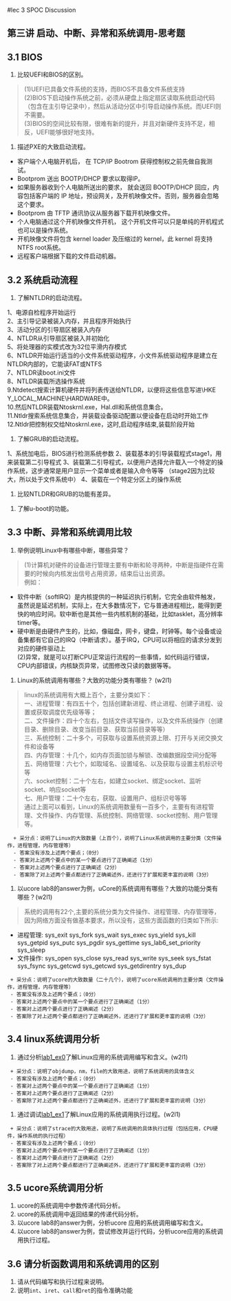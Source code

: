 #lec 3 SPOC Discussion

## 第三讲 启动、中断、异常和系统调用-思考题

## 3.1 BIOS
 1. 比较UEFI和BIOS的区别。<br />

> (1)UEFI已具备文件系统的支持，而BIOS不具备文件系统支持 <br />
  (2)BIOS下启动操作系统之前，必须从硬盘上指定扇区读取系统启动代码（包含在主引导记录中），然后从活动分区中引导启动操作系统。而UEFI则不需要。<br />
  (3)BIOS的空间比较有限，很难有新的提升，并且对新硬件支持不足，相反，UEFI能够很好地支持。<br />
  
 1. 描述PXE的大致启动流程。

> 
* 客户端个人电脑开机后， 在 TCP/IP Bootrom 获得控制权之前先做自我测试。
* Bootprom 送出 BOOTP/DHCP 要求以取得IP。
* 如果服务器收到个人电脑所送出的要求， 就会送回 BOOTP/DHCP 回应，内容包括客户端的 IP 地址，预设网关，及开机映像文件。否则，服务器会忽略这个要求。
* Bootprom 由 TFTP 通讯协议从服务器下载开机映像文件。
* 个人电脑通过这个开机映像文件开机， 这个开机文件可以只是单纯的开机程式也可以是操作系统。
* 开机映像文件将包含 kernel loader 及压缩过的 kernel，此 kernel 将支持NTFS root系统。
* 远程客户端根据下载的文件启动机器。
 

## 3.2 系统启动流程
 1. 了解NTLDR的启动流程。<br />
 
> 
1、电源自检程序开始运行<br />
2、主引导记录被装入内存，并且程序开始执行<br />
3、活动分区的引导扇区被装入内存<br />
4、NTLDR从引导扇区被装入并初始化<br />
5、将处理器的实模式改为32位平滑内存模式<br />
6、NTLDR开始运行适当的小文件系统驱动程序，小文件系统驱动程序是建立在NTLDR内部的，它能读FAT或NTFS<br />
7、NTLDR读boot.ini文件<br />
8、NTLDR装载所选操作系统<br />
9.Ntdetect搜索计算机硬件并将列表传送给NTLDR，以便将这些信息写进\\HKE Y_LOCAL_MACHINE\HARDWARE中。<br />
10.然后NTLDR装载Ntoskrnl.exe，Hal.dll和系统信息集合。<br />
11.Ntldr搜索系统信息集合，并装载设备驱动配置以便设备在启动时开始工作<br />
12.Ntldr把控制权交给Ntoskrnl.exe，这时,启动程序结束,装载阶段开始<br />

 1. 了解GRUB的启动流程。<br />

> 
1、系统加电后，BIOS进行检测系统参数
2、装载基本的引导装载程式stage1，用来装载第二引导程式
3、装载第二引导程式，以便用户选择允许载入一个特定的操作系统，这步通常是用户显示一个菜单或者是输入命令等等
（stage2因为比较大，所以处于文件系统中）
4、装载在一个特定分区上的操作系统

 1. 比较NTLDR和GRUB的功能有差异。<br />

> 

 1. 了解u-boot的功能。
> 

## 3.3 中断、异常和系统调用比较
 1. 举例说明Linux中有哪些中断，哪些异常？
 
> (1)计算机对硬件的设备进行管理主要有中断和轮寻两种，中断是指硬件在需要的时候向内核发出信号占用资源，结束后让出资源。<br />
例如：<br />
* 软件中断（softIRQ）是内核提供的一种延迟执行机制，它完全由软件触发，虽然说是延迟机制，实际上，在大多数情况下，它与普通进程相比，能得到更快的响应时间。软中断也是其他一些内核机制的基础，比如tasklet，高分辨率timer等。<br />
* 硬中断是由硬件产生的，比如，像磁盘，网卡，键盘，时钟等。每个设备或设备集都有它自己的IRQ（中断请求）。基于IRQ，CPU可以将相应的请求分发到对应的硬件驱动上<br />
  (2)异常，就是可以打断CPU正常运行流程的一些事情，如代码运行错误，CPU内部错误，内核缺页异常，试图修改只读的数据等等。<br />

 1. Linux的系统调用有哪些？大致的功能分类有哪些？  (w2l1)

> linux的系统调用有大概上百个，主要分类如下：<br />
一、进程管理：有四五十个，包括创建新进程、终止进程、创建子进程、设置或获取调度优先级等等；<br /> 二、文件操作：四十个左右，包括文件读写操作，以及文件系统操作（创建目录、删除目录、改变当前目录、获取当前目录等等） <br />
三、系统控制：二十多个，可获取与设置系统资源上限、打开与关闭交换文件和设备等 <br /> 四、内存管理：十几个，如内存页面加锁与解锁、改编数据段空间分配等 <br /> 五、网络管理：六七个，如取域名、设置域名、以及获取与设置主机标识号等 <br /> 六、socket控制：二十个左右，如建立socket、绑定socket、监听socket、响应socket等 <br /> 七、用户管理：二十个左右，获取、设置用户、组标识号等等 <br /> 通过上面可以看到，Linux的系统调用数量有一百多个，主要有有进程管理、文件操作、内存管理、系统控制、网络管理、socket控制、用户管理等。

```
  + 采分点：说明了Linux的大致数量（上百个），说明了Linux系统调用的主要分类（文件操作，进程管理，内存管理等）
  - 答案没有涉及上述两个要点；（0分）
  - 答案对上述两个要点中的某一个要点进行了正确阐述（1分）
  - 答案对上述两个要点进行了正确阐述（2分）
  - 答案除了对上述两个要点都进行了正确阐述外，还进行了扩展和更丰富的说明（3分）
 ```
 
 1. 以ucore lab8的answer为例，uCore的系统调用有哪些？大致的功能分类有哪些？(w2l1)
 
> 系统的调用有22个,主要的系统分类为文件操作、进程管理、内存管理等，因为网络方面没有做基本要求，所以没有，这些方面函数的归类如下所示:<br />
* 进程管理: sys_exit sys_fork sys_wait sys_exec sys_yield sys_kill sys_getpid sys_putc sys_pgdir sys_gettime sys_lab6_set_priority sys_sleep 
* 文件操作: sys_open sys_close sys_read sys_write sys_seek sys_fstat sys_fsync sys_getcwd sys_getcwd sys_getdirentry sys_dup 

 ```
  + 采分点：说明了ucore的大致数量（二十几个），说明了ucore系统调用的主要分类（文件操作，进程管理，内存管理等）
  - 答案没有涉及上述两个要点；（0分）
  - 答案对上述两个要点中的某一个要点进行了正确阐述（1分）
  - 答案对上述两个要点进行了正确阐述（2分）
  - 答案除了对上述两个要点都进行了正确阐述外，还进行了扩展和更丰富的说明（3分）
 ```
 
## 3.4 linux系统调用分析
 1. 通过分析[lab1_ex0](https://github.com/chyyuu/ucore_lab/blob/master/related_info/lab1/lab1-ex0.md)了解Linux应用的系统调用编写和含义。(w2l1)
 
> 
 ```
  + 采分点：说明了objdump，nm，file的大致用途，说明了系统调用的具体含义
  - 答案没有涉及上述两个要点；（0分）
  - 答案对上述两个要点中的某一个要点进行了正确阐述（1分）
  - 答案对上述两个要点进行了正确阐述（2分）
  - 答案除了对上述两个要点都进行了正确阐述外，还进行了扩展和更丰富的说明（3分）
 
 ```
 
 1. 通过调试[lab1_ex1](https://github.com/chyyuu/ucore_lab/blob/master/related_info/lab1/lab1-ex1.md)了解Linux应用的系统调用执行过程。(w2l1)
 
> 
 ```
  + 采分点：说明了strace的大致用途，说明了系统调用的具体执行过程（包括应用，CPU硬件，操作系统的执行过程）
  - 答案没有涉及上述两个要点；（0分）
  - 答案对上述两个要点中的某一个要点进行了正确阐述（1分）
  - 答案对上述两个要点进行了正确阐述（2分）
  - 答案除了对上述两个要点都进行了正确阐述外，还进行了扩展和更丰富的说明（3分）
 ```
 
## 3.5 ucore系统调用分析
 1. ucore的系统调用中参数传递代码分析。
 1. ucore的系统调用中返回结果的传递代码分析。
 1. 以ucore lab8的answer为例，分析ucore 应用的系统调用编写和含义。
 1. 以ucore lab8的answer为例，尝试修改并运行代码，分析ucore应用的系统调用执行过程。
 
## 3.6 请分析函数调用和系统调用的区别
 1. 请从代码编写和执行过程来说明。
   1. 说明`int`、`iret`、`call`和`ret`的指令准确功能
 
